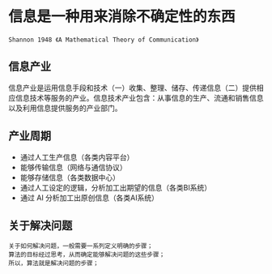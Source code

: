 # 信息是一种用来消除不确定性的东西
```
Shannon 1948 《A Mathematical Theory of Communication》
```

## 信息产业

信息产业是运用信息手段和技术（一）收集、整理、储存、传递信息（二）提供相应信息技术等服务的产业。信息技术产业包含：从事信息的生产、流通和销售信息以及利用信息提供服务的产业部门。

## 产业周期
* 通过人工生产信息（各类内容平台）
* 能够传输信息（网络与通信协议）
* 能够存储信息（各类数据中心）
* 通过人工设定的逻辑，分析加工出期望的信息（各类BI系统）
* 通过 AI 分析加工出原创信息（各类AI系统）

## 关于解决问题

```
关于如何解决问题，一般需要一系列定义明确的步骤；
算法的目标经过思考，从而确定能够解决问题的这些步骤；
所以，算法就是解决问题的步骤；
```
